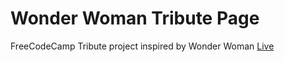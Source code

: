 # Wonder Woman Tribute Page
FreeCodeCamp Tribute project inspired by Wonder Woman
[Live](https://codepen.io/ceciliaconsta3/pen/vYOwOLd)